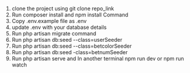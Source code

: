 1. clone the project using git clone repo_link
2. Run composer install and npm install Command
3. Copy .env.example file as .env
4. update .env with your database details
5. Run php artisan migrate command
6. Run php artisan db:seed --class=userSeeder
7. Run php artisan db:seed --class=betcolorSeeder
8. Run php artisan db:seed -class=betnumSeeder
9. Run php artisan serve and In another terminal npm run dev or npm run watch
